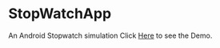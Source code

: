 # StopWatchApp
An Android Stopwatch simulation
Click [Here](https://enmanuelmreyes.github.io/stopwatchApp//) to see the Demo.
